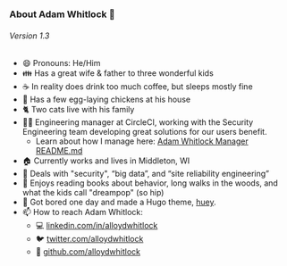 ### About Adam Whitlock 👋

###### Version 1.3 #######

- 😄 Pronouns: He/Him
- 👪 Has a great wife & father to three wonderful kids
- ☕ In reality does drink too much coffee, but sleeps mostly fine
- 🐔 Has a few egg-laying chickens at his house 
- 🐈 Two cats live with his family
- 🧑‍🏭 Engineering manager at CircleCI, working with the Security Engineering team developing great solutions for our users benefit. 
  - Learn about how I manage here: [Adam Whitlock Manager README.md](https://github.com/alloydwhitlock/README/blob/main/manager-readme.md)
- 🏠 Currently works and lives in Middleton, WI 
- 💾 Deals with "security", “big data”, and “site reliability engineering”
- 💬 Enjoys reading books about behavior, long walks in the woods, and what the kids call "dreampop" (so hip)
- 🎨 Got bored one day and made a Hugo theme, [huey](https://github.com/alloydwhitlock/huey/).
- 📫 How to reach Adam Whitlock: 
    - 💻 [linkedin.com/in/alloydwhitlock](https://www.linkedin.com/in/alloydwhitlock/)
    - 🐦 [twitter.com/alloydwhitlock](https://twitter.com/alloydwhitlock)
    - 🔩 [github.com/alloydwhitlock](https://github.com/alloydwhitlock)
